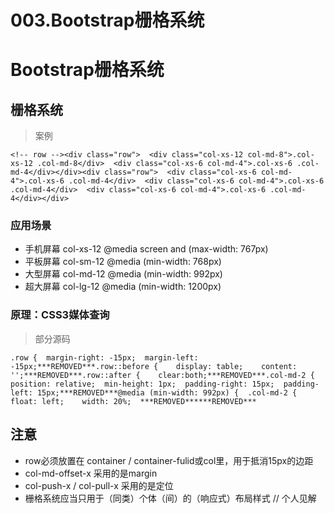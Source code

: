 # 003.Bootstrap栅格系统

# Bootstrap栅格系统

## 栅格系统

> 案例

```
<!-- row --><div class="row">  <div class="col-xs-12 col-md-8">.col-xs-12 .col-md-8</div>  <div class="col-xs-6 col-md-4">.col-xs-6 .col-md-4</div></div><div class="row">  <div class="col-xs-6 col-md-4">.col-xs-6 .col-md-4</div>  <div class="col-xs-6 col-md-4">.col-xs-6 .col-md-4</div>  <div class="col-xs-6 col-md-4">.col-xs-6 .col-md-4</div></div>
```

### 应用场景

- 手机屏幕 col-xs-12 @media screen and (max-width: 767px)
- 平板屏幕 col-sm-12 @media (min-width: 768px)
- 大型屏幕 col-md-12 @media (min-width: 992px)
- 超大屏幕 col-lg-12 @media (min-width: 1200px)

### 原理：CSS3媒体查询

> 部分源码

```
.row {  margin-right: -15px;  margin-left: -15px;***REMOVED***.row::before {    display: table;    content: '';***REMOVED***.row::after {    clear:both;***REMOVED***.col-md-2 {  position: relative;  min-height: 1px;  padding-right: 15px;  padding-left: 15px;***REMOVED***@media (min-width: 992px) {  .col-md-2 {    float: left;    width: 20%;  ***REMOVED******REMOVED***
```

## 注意

- row必须放置在 container / container-fulid或col里，用于抵消15px的边距
- col-md-offset-x 采用的是margin
- col-push-x / col-pull-x 采用的是定位
- 栅格系统应当只用于（同类）个体（间）的（响应式）布局样式 // 个人见解